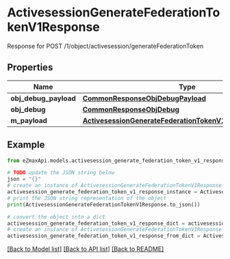 # ActivesessionGenerateFederationTokenV1Response

Response for POST /1/object/activesession/generateFederationToken

## Properties

Name | Type | Description | Notes
------------ | ------------- | ------------- | -------------
**obj_debug_payload** | [**CommonResponseObjDebugPayload**](CommonResponseObjDebugPayload.md) |  | 
**obj_debug** | [**CommonResponseObjDebug**](CommonResponseObjDebug.md) |  | [optional] 
**m_payload** | [**ActivesessionGenerateFederationTokenV1ResponseMPayload**](ActivesessionGenerateFederationTokenV1ResponseMPayload.md) |  | 

## Example

```python
from eZmaxApi.models.activesession_generate_federation_token_v1_response import ActivesessionGenerateFederationTokenV1Response

# TODO update the JSON string below
json = "{}"
# create an instance of ActivesessionGenerateFederationTokenV1Response from a JSON string
activesession_generate_federation_token_v1_response_instance = ActivesessionGenerateFederationTokenV1Response.from_json(json)
# print the JSON string representation of the object
print(ActivesessionGenerateFederationTokenV1Response.to_json())

# convert the object into a dict
activesession_generate_federation_token_v1_response_dict = activesession_generate_federation_token_v1_response_instance.to_dict()
# create an instance of ActivesessionGenerateFederationTokenV1Response from a dict
activesession_generate_federation_token_v1_response_from_dict = ActivesessionGenerateFederationTokenV1Response.from_dict(activesession_generate_federation_token_v1_response_dict)
```
[[Back to Model list]](../README.md#documentation-for-models) [[Back to API list]](../README.md#documentation-for-api-endpoints) [[Back to README]](../README.md)


